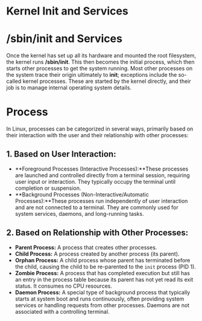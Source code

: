 # Kernel Init and Services

# **/sbin/init and Services**

Once the kernel has set up all its hardware and mounted the root filesystem, the kernel runs **/sbin/init**. This then becomes the initial process, which then starts other processes to get the system running. Most other processes on the system trace their origin ultimately to **init**; exceptions include the so-called kernel processes. These are started by the kernel directly, and their job is to manage internal operating system details.

# Process

In Linux, processes can be categorized in several ways, primarily based on their interaction with the user and their relationship with other processes:

## **1. Based on User Interaction:**

- **Foreground Processes (Interactive Processes):**These processes are launched and controlled directly from a terminal session, requiring user input or interaction. They typically occupy the terminal until completion or suspension.
- **Background Processes (Non-Interactive/Automatic Processes):**These processes run independently of user interaction and are not connected to a terminal. They are commonly used for system services, daemons, and long-running tasks.

## **2. Based on Relationship with Other Processes:**

- **Parent Process:** A process that creates other processes.
- **Child Process:** A process created by another process (its parent).
- **Orphan Process:** A child process whose parent has terminated before the child, causing the child to be re-parented to the `init` process (PID 1).
- **Zombie Process:** A process that has completed execution but still has an entry in the process table because its parent has not yet read its exit status. It consumes no CPU resources.
- **Daemon Process:** A special type of background process that typically starts at system boot and runs continuously, often providing system services or handling requests from other processes. Daemons are not associated with a controlling terminal.